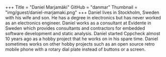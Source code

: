 +++
Title = "Daniel Marjamäki"
GitHub = "danmar"
Thumbnail = "img/guest/daniel-marjamaki.png"
+++
Daniel lives in Stockholm, Sweden with his wife and son. He has a degree in electronics but has never worked as an electronics engineer. Daniel works as a consultant at Evidente in Sweden which provides consultants and contractors for embedded software development and static analysis.
Daniel started Cppcheck almost 10 years ago as a hobby project that he works on in his spare time. Daniel sometimes works on other hobby projects such as an open source retro mobile phone with a rotary dial plate instead of buttons or a screen.